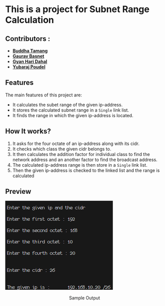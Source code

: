 # This is a project for Subnet Range Calculation

## Contributors :

- [**Buddha Tamang**](https://github.com/Bud10)
- [**Gaurav Basnet**](https://github.com/GauravBasnet00)
- [**Gyan Hari Dahal**](https://github.com/Varl-Starkiller)
- [**Yubaraj Poudel**](https://github.com/poudel-yubaraj)

## **Features**

The main features of this project are:

- It calculates the subet range of the given ip-address.
- It stores the calculated subnet range in a `Single` link list.
- It finds the range in which the given ip-address is located.

## **How It works?**

1. It asks for the four octate of an ip-address along with its cidr.
2. It checks which class the given cidr belongs to.
3. It then calculates the addition factor for individual class to find the network address and an another factor to find the broadcast address.
4. The calculated ip-address range is then store in a `Single` link list.
5. Then the given ip-address is checked to the linked list and the range is calculated

## **Preview**

![Sample Output](./Images/Output-Preview.png)

<p align='center'>Sample Output</p>
